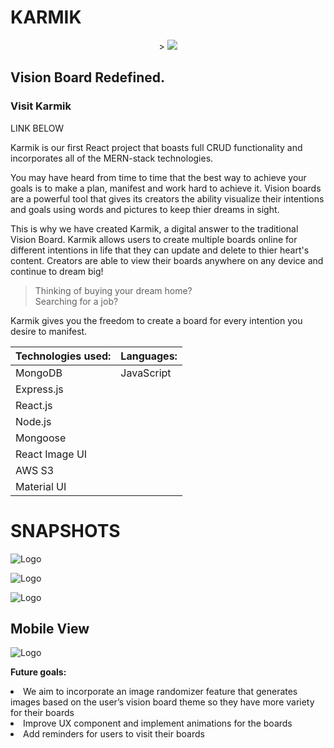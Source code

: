 <p align="center">
<h1>KARMIK</h1>
</p>

<p align="center">>
<img src ="https://i.imgur.com/dSBMO79.png" />
</p>

<h2>Vision Board Redefined.</h2>

<h3>Visit Karmik</h3>
LINK BELOW 

Karmik is our first React project that boasts full CRUD functionality and incorporates all of the MERN-stack technologies. 

You may have heard from time to time that the best way to achieve your goals is to make a plan, manifest and work hard to achieve it. Vision boards are a powerful tool that gives its creators the ability visualize their intentions and goals using words and pictures to keep thier dreams in sight. 

This is why we have created Karmik, a digital answer to the traditional Vision Board. Karmik allows users to create multiple boards online for different intentions in life that they can update and delete to thier heart's content. Creators are able to view their boards anywhere on any device and continue to dream big! 

>Thinking of buying your dream home? <br />
>Searching for a job? 

Karmik gives you the freedom to create a board for every intention you desire to manifest.  

**Technologies used:** |    **Languages:**
-----------------------|--------------------
 |     MongoDB        |     JavaScript   |
  |     Express.js      |               |
  |     React.js        |             |
   |    Node.js         |              |     
   |    Mongoose     |                 |  
 |    React Image UI     |                 |  
  |    AWS S3    |                 |  
   |    Material UI     |                 |  



**<h1>SNAPSHOTS</h1>**

![Logo](https://i.imgur.com/IICvEAJ.png)


![Logo](https://i.imgur.com/ZWQejYS.png)


![Logo](https://i.imgur.com/4bbfRJj.png)

**<h2>Mobile View</h2>**

![Logo](https://i.imgur.com/cy5DS6n.png)


**Future goals:**

<li>We aim to incorporate an image randomizer feature that generates images based on the user’s vision board theme so they have more variety for their boards</li>
<li>Improve UX component and implement animations for the boards</li>
<li>Add reminders for users to visit their boards</li>
